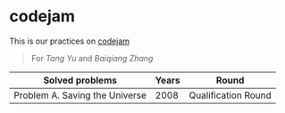 # codejam
This is our practices on [codejam](https://code.google.com/codejam/)
> For *Tang Yu* and *Baiqiang Zhang*

Solved problems | Years | Round
--------------- | ----- | -----
Problem A. Saving the Universe | 2008 | Qualification Round
